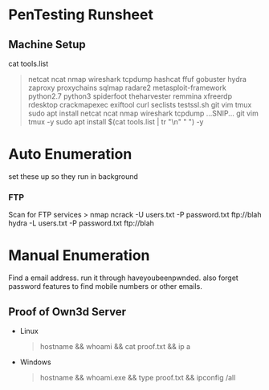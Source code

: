 # PenTesting Runsheet

## Machine Setup 
cat tools.list
>netcat
ncat
nmap
wireshark
tcpdump
hashcat
ffuf
gobuster
hydra
zaproxy
proxychains
sqlmap
radare2
metasploit-framework
python2.7
python3
spiderfoot
theharvester
remmina
xfreerdp
rdesktop
crackmapexec
exiftool
curl
seclists
testssl.sh
git
vim
tmux
> sudo apt install netcat ncat nmap wireshark tcpdump ...SNIP... git vim tmux -y
> sudo apt install $(cat tools.list | tr "\n" " ") -y

# Auto Enumeration
set these up so they run in background
### FTP 
Scan for FTP services > nmap 
ncrack -U users.txt -P password.txt ftp://blah 
hydra -L users.txt -P password.txt ftp://blah 

# Manual Enumeration
Find a email address. run it through haveyoubeenpwnded. also forget password features to find mobile numbers or other emails.


## Proof of Own3d Server
* Linux 
  > hostname && whoami && cat proof.txt && ip a 
* Windows 
  > hostname && whoami.exe && type proof.txt && ipconfig /all
